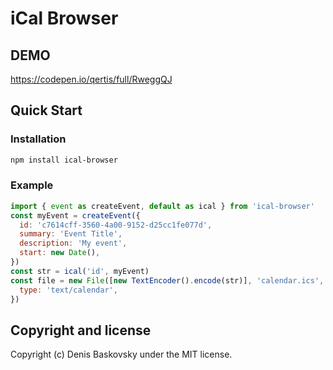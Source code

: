 # iCal Browser

## DEMO
https://codepen.io/qertis/full/RweggQJ

## Quick Start

### Installation

```bash
npm install ical-browser
```

### Example

```js
import { event as createEvent, default as ical } from 'ical-browser'
const myEvent = createEvent({
  id: 'c7614cff-3560-4a00-9152-d25cc1fe077d',
  summary: 'Event Title',
  description: 'My event',
  start: new Date(),
})
const str = ical('id', myEvent)
const file = new File([new TextEncoder().encode(str)], 'calendar.ics', {
  type: 'text/calendar',
})
```

## Copyright and license

Copyright (c) Denis Baskovsky under the MIT license.
